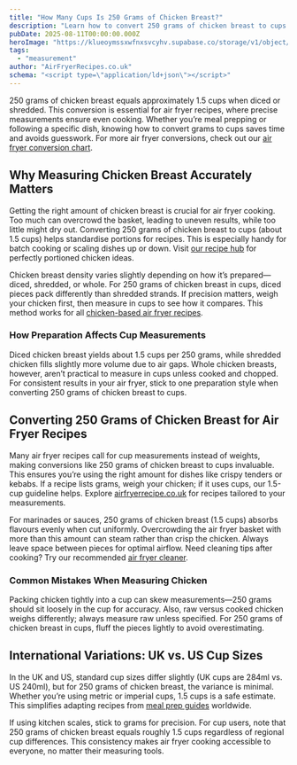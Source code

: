 ```yaml
---
title: "How Many Cups Is 250 Grams of Chicken Breast?"
description: "Learn how to convert 250 grams of chicken breast to cups for perfect air fryer recipes. Get precise measurements and cooking tips in seconds!"
pubDate: 2025-08-11T00:00:00.000Z
heroImage: "https://klueoymssxwfnxsvcyhv.supabase.co/storage/v1/object/public/md/how-many-cups-is-250-grams-of-chicken-breast-b06b2f57.png"
tags:
  - "measurement"
author: "AirFryerRecipes.co.uk"
schema: "<script type=\"application/ld+json\"></script>"
---
```


<p>250 grams of chicken breast equals approximately 1.5 cups when diced or shredded. This conversion is essential for air fryer recipes, where precise measurements ensure even cooking. Whether you’re meal prepping or following a specific dish, knowing how to convert grams to cups saves time and avoids guesswork. For more air fryer conversions, check out our <a href=https://www.airfryerrecipe.co.uk/air-fryer-conversion-chart>air fryer conversion chart</a>.</p>

<h2>Why Measuring Chicken Breast Accurately Matters</h2>
<p>Getting the right amount of chicken breast is crucial for air fryer cooking. Too much can overcrowd the basket, leading to uneven results, while too little might dry out. Converting 250 grams of chicken breast to cups (about 1.5 cups) helps standardise portions for recipes. This is especially handy for batch cooking or scaling dishes up or down. Visit <a href=https://www.airfryerrecipe.co.uk/recipes>our recipe hub</a> for perfectly portioned chicken ideas.</p>

<p>Chicken breast density varies slightly depending on how it’s prepared—diced, shredded, or whole. For 250 grams of chicken breast in cups, diced pieces pack differently than shredded strands. If precision matters, weigh your chicken first, then measure in cups to see how it compares. This method works for all <a href=https://www.airfryerrecipe.co.uk/recipe-category/chicken>chicken-based air fryer recipes</a>.</p>

<h3>How Preparation Affects Cup Measurements</h3>
<p>Diced chicken breast yields about 1.5 cups per 250 grams, while shredded chicken fills slightly more volume due to air gaps. Whole chicken breasts, however, aren’t practical to measure in cups unless cooked and chopped. For consistent results in your air fryer, stick to one preparation style when converting 250 grams of chicken breast to cups.</p>

<h2>Converting 250 Grams of Chicken Breast for Air Fryer Recipes</h2>
<p>Many air fryer recipes call for cup measurements instead of weights, making conversions like 250 grams of chicken breast to cups invaluable. This ensures you’re using the right amount for dishes like crispy tenders or kebabs. If a recipe lists grams, weigh your chicken; if it uses cups, our 1.5-cup guideline helps. Explore <a href=https://www.airfryerrecipe.co.uk>airfryerrecipe.co.uk</a> for recipes tailored to your measurements.</p>

<p>For marinades or sauces, 250 grams of chicken breast (1.5 cups) absorbs flavours evenly when cut uniformly. Overcrowding the air fryer basket with more than this amount can steam rather than crisp the chicken. Always leave space between pieces for optimal airflow. Need cleaning tips after cooking? Try our recommended <a href=https://www.airfryerrecipe.co.uk/air-fryer-cleaner>air fryer cleaner</a>.</p>

<h3>Common Mistakes When Measuring Chicken</h3>
<p>Packing chicken tightly into a cup can skew measurements—250 grams should sit loosely in the cup for accuracy. Also, raw versus cooked chicken weighs differently; always measure raw unless specified. For 250 grams of chicken breast in cups, fluff the pieces lightly to avoid overestimating.</p>

<h2>International Variations: UK vs. US Cup Sizes</h2>
<p>In the UK and US, standard cup sizes differ slightly (UK cups are 284ml vs. US 240ml), but for 250 grams of chicken breast, the variance is minimal. Whether you’re using metric or imperial cups, 1.5 cups is a safe estimate. This simplifies adapting recipes from <a href=https://www.airfryerrecipe.co.uk/recipe-category/meal-prep>meal prep guides</a> worldwide.</p>

<p>If using kitchen scales, stick to grams for precision. For cup users, note that 250 grams of chicken breast equals roughly 1.5 cups regardless of regional cup differences. This consistency makes air fryer cooking accessible to everyone, no matter their measuring tools.</p>